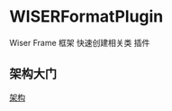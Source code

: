 # WISERFormatPlugin
Wiser Frame 框架 快速创建相关类 插件

## 架构大门
[架构](https://github.com/Wiser-Wong/Frame.git)
